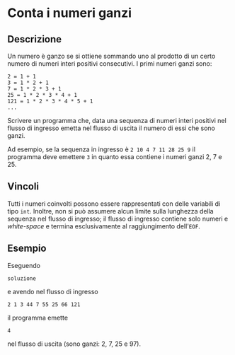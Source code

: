 Conta i numeri ganzi
====================

Descrizione
-----------

Un numero è ganzo se si ottiene sommando uno al prodotto di un certo numero di
numeri interi positivi consecutivi. I primi numeri ganzi sono:

	2 = 1 + 1
	3 = 1 * 2 + 1
	7 = 1 * 2 * 3 + 1
	25 = 1 * 2 * 3 * 4 + 1
	121 = 1 * 2 * 3 * 4 * 5 + 1
	...

Scrivere un programma che, data una sequenza di numeri interi positivi nel
flusso di ingresso emetta nel flusso di uscita il numero di essi che sono ganzi.

Ad esempio, se la sequenza in ingresso è `2 10 4 7 11 28 25 9` il programma deve
emettere `3` in quanto essa contiene i numeri ganzi 2, 7 e 25.


Vincoli
-------

Tutti i numeri coinvolti possono essere rappresentati con delle variabili di
tipo `int`. Inoltre, non si può assumere alcun limite sulla lunghezza della
sequenza nel flusso di ingresso; il flusso di ingresso contiene solo numeri e
*white-space* e termina esclusivamente al raggiungimento dell'`EOF`.


Esempio
-------

Eseguendo

	soluzione

e avendo nel flusso di ingresso

	2 1 3 44 7 55 25 66 121

il programma emette

	4

nel flusso di uscita (sono ganzi: 2, 7, 25 e 97).
